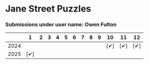 # Jane Street Puzzles

### Submissions under user name: Owen Fulton

|      |  1 |  2 |  3 |  4 |  5 |  6 |  7 |  8 |  9 | 10 | 11 | 12 |
|------|----|----|----|----|----|----|----|----|----|----|----|----|
| 2024 |    |    |    |    |    |    |    |    |    |[✔] |[✔] |[✔] |
| 2025 |[✔] |    |    |    |    |    |    |    |    |    |    |    |